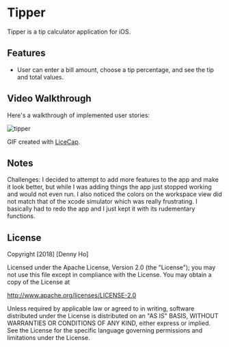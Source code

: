 # Tipper

Tipper is a tip calculator application for iOS.

## Features

* User can enter a bill amount, choose a tip percentage, and see the tip and total values.

## Video Walkthrough 

Here's a walkthrough of implemented user stories:

![tipper](https://user-images.githubusercontent.com/31720526/45049714-4bb8f280-b034-11e8-8a21-1f27413406e8.gif)

GIF created with [LiceCap](http://www.cockos.com/licecap/).

## Notes

Challenges: 
I decided to attempt to add more features to the app and make it look better, but while I was adding things the app just stopped working and would not even run. I also noticed the colors on the workspace view did not match that of the xcode simulator which was really frustrating. I basically had to redo the app and I just kept it with its rudementary functions. 

## License

Copyright [2018] [Denny Ho]

Licensed under the Apache License, Version 2.0 (the "License");
you may not use this file except in compliance with the License.
You may obtain a copy of the License at

http://www.apache.org/licenses/LICENSE-2.0

Unless required by applicable law or agreed to in writing, software
distributed under the License is distributed on an "AS IS" BASIS,
WITHOUT WARRANTIES OR CONDITIONS OF ANY KIND, either express or implied.
See the License for the specific language governing permissions and
limitations under the License.
